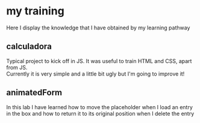 # my training
Here I display the knowledge that I have obtained by my learning pathway

<h2>calculadora</h2>

Typical project to kick off in JS. It was useful to train HTML and CSS, apart from JS.<br>
Currently it is very simple and a little bit ugly but I'm going to improve it!  

<h2>animatedForm</h2>

In this lab I have learned how to move the placeholder when I load an entry in the box and how to return it to its original position when I delete the entry 
